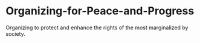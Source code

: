 # Organizing-for-Peace-and-Progress
Organizing to protect and enhance the rights of the most marginalized by society.
